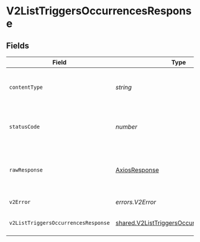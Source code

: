 # V2ListTriggersOccurrencesResponse


## Fields

| Field                                                                                                       | Type                                                                                                        | Required                                                                                                    | Description                                                                                                 |
| ----------------------------------------------------------------------------------------------------------- | ----------------------------------------------------------------------------------------------------------- | ----------------------------------------------------------------------------------------------------------- | ----------------------------------------------------------------------------------------------------------- |
| `contentType`                                                                                               | *string*                                                                                                    | :heavy_check_mark:                                                                                          | HTTP response content type for this operation                                                               |
| `statusCode`                                                                                                | *number*                                                                                                    | :heavy_check_mark:                                                                                          | HTTP response status code for this operation                                                                |
| `rawResponse`                                                                                               | [AxiosResponse](https://axios-http.com/docs/res_schema)                                                     | :heavy_check_mark:                                                                                          | Raw HTTP response; suitable for custom response parsing                                                     |
| `v2Error`                                                                                                   | *errors.V2Error*                                                                                            | :heavy_minus_sign:                                                                                          | General error                                                                                               |
| `v2ListTriggersOccurrencesResponse`                                                                         | [shared.V2ListTriggersOccurrencesResponse](../../../sdk/models/shared/v2listtriggersoccurrencesresponse.md) | :heavy_minus_sign:                                                                                          | List of triggers occurrences                                                                                |